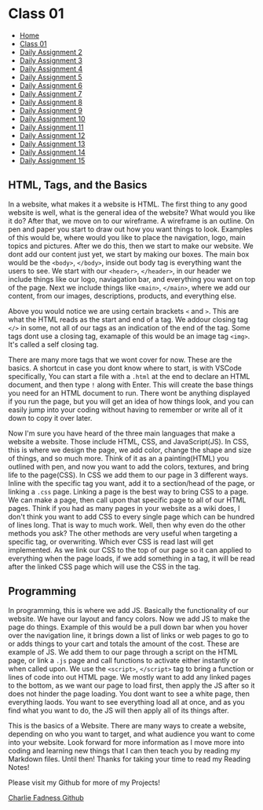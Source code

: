# Class 01

* [Home](https://fadnesscharlie.github.io/Reading-notes201/) &nbsp;
* [Class 01](https://fadnesscharlie.github.io/Reading-notes201/class-01) &nbsp;
* [Daily Assignment 2](https://fadnesscharlie.github.io/Reading-notes201/) &nbsp;
* [Daily Assignment 3](https://fadnesscharlie.github.io/Reading-notes201/) &nbsp;
* [Daily Assignment 4](https://fadnesscharlie.github.io/Reading-notes201/) &nbsp;
* [Daily Assignment 5](https://fadnesscharlie.github.io/Reading-notes201/) &nbsp;
* [Daily Assignment 6](https://fadnesscharlie.github.io/Reading-notes201/) &nbsp;
* [Daily Assignment 7](https://fadnesscharlie.github.io/Reading-notes201/) &nbsp;
* [Daily Assignment 8](https://fadnesscharlie.github.io/Reading-notes201/) &nbsp;
* [Daily Assignment 9](https://fadnesscharlie.github.io/Reading-notes201/) &nbsp;
* [Daily Assignment 10](https://fadnesscharlie.github.io/Reading-notes201/) &nbsp;
* [Daily Assignment 11](https://fadnesscharlie.github.io/Reading-notes201/) &nbsp;
* [Daily Assignment 12](https://fadnesscharlie.github.io/Reading-notes201/) &nbsp;
* [Daily Assignment 13](https://fadnesscharlie.github.io/Reading-notes201/) &nbsp;
* [Daily Assignment 14](https://fadnesscharlie.github.io/Reading-notes201/) &nbsp;
* [Daily Assignment 15](https://fadnesscharlie.github.io/Reading-notes201/) &nbsp;

## HTML, Tags, and the Basics

In a website, what makes it a website is HTML. The first thing to any good website is well, what is the general idea of the website? What would you like it do? After that, we move on to our wireframe. A wireframe is an outline. On pen and paper you start to draw out how you want things to look. Examples of this would be, where would you like to place the navigation, logo, main topics and pictures. After we do this, then we start to make our website. We dont add our content just yet, we start by making our boxes. The main box would be the `<body>`, `</body>`, inside out body tag is everything want the users to see. We start with our `<header>`, `</header>`, in our header we include things like our logo, naviagation bar, and everything you want on top of the page. Next we include things like `<main>`, `</main>`, where we add our content, from our images, descriptions, products, and everything else.

Above you would notice we are using certain brackets `<` and `>`. This are what the HTML reads as the start and end of a tag. We addour closing tag `</>` in some, not all of our tags as an indication of the end of the tag. Some tags dont use a closing tag, examaple of this would be an image tag `<img>`. It's called a self closing tag.

There are many more tags that we wont cover for now. These are the basics. A shortcut in case you dont know where to start, is with VSCode specifically, You can start a file with a `.html` at the end to declare an HTML document, and then type `!` along with Enter. This will create the base things you need for an HTML document to run. There wont be anything displayed if you run the page, but you will get an idea of how things look, and you can easily jump into your coding without having to remember or write all of it down to copy it over later. 

Now I'm sure you have heard of the three main languages that make a website a website. Those include HTML, CSS, and JavaScript(JS). In CSS, this is where we design the page, we add color, change the shape and size of things, and so much more. Think of it as an a painting(HTML) you outlined with pen, and now you want to add the colors, textures, and bring life to the page(CSS). In CSS we add them to our page in 3 different ways. Inline with the specific tag you want, add it to a section/head of the page, or linking a `.css` page. Linking a page is the best way to bring CSS to a page. We can make a page, then call upon that specific page to all of our HTML pages. Think if you had as many pages in your website as a wiki does, I don't think you want to add CSS to every single page which can be hundred of lines long. That is way to much work. Well, then why even do the other methods you ask? The other methods are very useful when targeting a specific tag, or overwriting. Which ever CSS is read last will get implemented. As we link our CSS to the top of our page so it can applied to everything when the page loads, if we add something in a tag, it will be read after the linked CSS page which will use the CSS in the tag. 

## Programming

In programming, this is where we add JS. Basically the functionality of our website. We have our layout and fancy colors. Now we add JS to make the page do things. Example of this would be a pull down bar when you hover over the navigation line, it brings down a list of links or web pages to go to or adds things to your cart and totals the amount of the cost. These are example of JS. We add them to our page through a script on the HTML page, or link a `.js` page and call functions to activate either instantly or when called upon. We use the `<script>`, `</script>` tag to bring a function or lines of code into out HTML page. We mostly want to add any linked pages to the bottom, as we want our page to load first, then apply the JS after so it does not hinder the page loading. You dont want to see a white page, then everything laods. You want to see everything load all at once, and as you find what you want to do, the JS will then apply all of its things after. 

This is the basics of a Website. There are many ways to create a website, depending on who you want to target, and what audience you want to come into your website. Look forward for more information as I move more into coding and learning new things that I can then teach you by reading my Markdown files. Until then! Thanks for taking your time to read my Reading Notes!

Please visit my Github for more of my Projects!

[Charlie Fadness Github](https://github.com/fadnesscharlie)